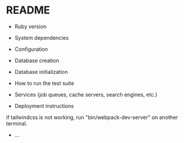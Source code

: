 # README

<!-- This README would normally document whatever steps are necessary to get the
application up and running.

Things you may want to cover: -->

- Ruby version

- System dependencies

- Configuration

- Database creation

- Database initialization

- How to run the test suite

- Services (job queues, cache servers, search engines, etc.)

- Deployment instructions

if tailwindcss is not working, run "bin/webpack-dev-server" on another terminal.

- ...
